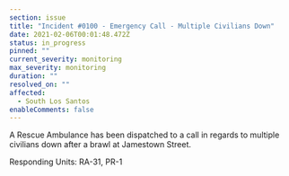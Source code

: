 ```yaml
---
section: issue
title: "Incident #0100 - Emergency Call - Multiple Civilians Down"
date: 2021-02-06T00:01:48.472Z
status: in_progress
pinned: ""
current_severity: monitoring
max_severity: monitoring
duration: ""
resolved_on: ""
affected:
  - South Los Santos
enableComments: false
---
```

A Rescue Ambulance has been dispatched to a call in regards to multiple civilians down after a brawl at Jamestown Street.

Responding Units: RA-31, PR-1